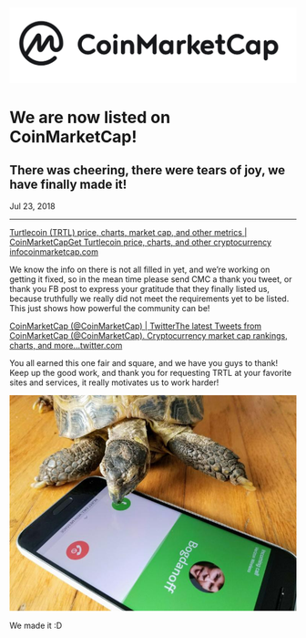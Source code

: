 ![](./images/0OZoXPwc47Rpjby_k.png)

# We are now listed on CoinMarketCap!

## There was cheering, there were tears of joy, we have finally made it!

Jul 23, 2018

---

[Turtlecoin (TRTL) price, charts, market cap, and other metrics | CoinMarketCapGet Turtlecoin price, charts, and other cryptocurrency infocoinmarketcap.com](https://coinmarketcap.com/currencies/turtlecoin/)

We know the info on there is not all filled in yet, and we’re working on getting it fixed, so in the mean time please send CMC a thank you tweet, or thank you FB post to express your gratitude that they finally listed us, because truthfully we really did not meet the requirements yet to be listed. This just shows how powerful the community can be!

[CoinMarketCap (@CoinMarketCap) | TwitterThe latest Tweets from CoinMarketCap (@CoinMarketCap). Cryptocurrency market cap rankings, charts, and more…twitter.com](https://twitter.com/coinmarketcap)

You all earned this one fair and square, and we have you guys to thank! Keep up the good work, and thank you for requesting TRTL at your favorite sites and services, it really motivates us to work harder!

![](./images/08ztKXmbYWT7_KJtz)

We made it :D
